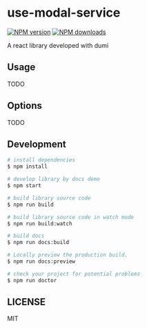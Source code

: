 # use-modal-service

[![NPM version](https://img.shields.io/npm/v/use-modal-service.svg?style=flat)](https://npmjs.org/package/use-modal-service)
[![NPM downloads](http://img.shields.io/npm/dm/use-modal-service.svg?style=flat)](https://npmjs.org/package/use-modal-service)

A react library developed with dumi

## Usage

TODO

## Options

TODO

## Development

```bash
# install dependencies
$ npm install

# develop library by docs demo
$ npm start

# build library source code
$ npm run build

# build library source code in watch mode
$ npm run build:watch

# build docs
$ npm run docs:build

# Locally preview the production build.
$ npm run docs:preview

# check your project for potential problems
$ npm run doctor
```

## LICENSE

MIT
